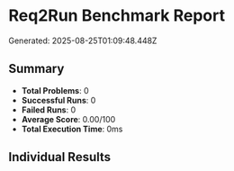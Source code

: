 # Req2Run Benchmark Report

Generated: 2025-08-25T01:09:48.448Z

## Summary
- **Total Problems**: 0
- **Successful Runs**: 0
- **Failed Runs**: 0
- **Average Score**: 0.00/100
- **Total Execution Time**: 0ms

## Individual Results

